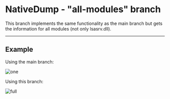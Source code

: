 # NativeDump - "all-modules" branch

This branch implements the same functionality as the main branch but gets the information for all modules (not only lsasrv.dll).

----------------------------

## Example

Using the main branch:

![one](https://raw.githubusercontent.com/ricardojoserf/ricardojoserf.github.io/master/images/nativedump/Screenshot_AllModules1.png)


Using this branch:

![full](https://raw.githubusercontent.com/ricardojoserf/ricardojoserf.github.io/master/images/nativedump/Screenshot_AllModules2.png)
